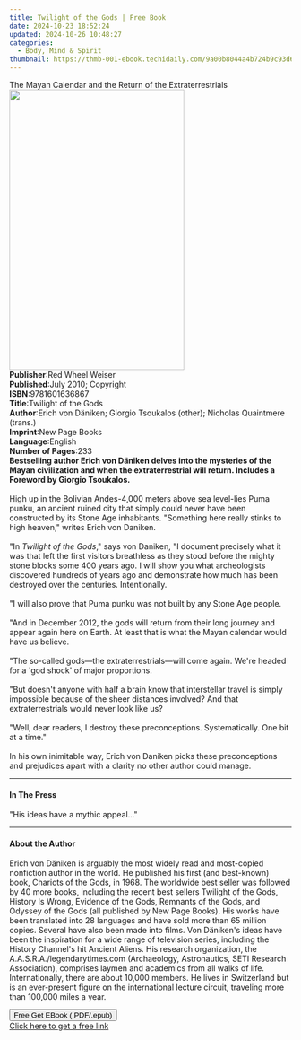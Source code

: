 ```yaml
---
title: Twilight of the Gods | Free Book
date: 2024-10-23 18:52:24
updated: 2024-10-26 10:48:27
categories:
  - Body, Mind & Spirit
thumbnail: https://thmb-001-ebook.techidaily.com/9a00b8044a4b724b9c93d6f3cffabe10688975faecde3a7f4dc6bf1ccbd28899.jpg
---
```

<main id="book-container">
  <div class="flex flex-col">
    <div class="book-brief flex-1 py-6 px-4 sm:p-6 md:py-10 md:px-8">
      <!-- brief-->
      <div class="book-brief-main">
        The Mayan Calendar and the Return of the Extraterrestrials
      </div>
    </div>
    <div
      class="book-meta-info flex-1 grid gap-4 col-start-1 col-end-3 row-start-1 sm:mb-6 sm:grid-cols-4 lg:gap-6 lg:col-start-2 lg:row-end-6 lg:row-span-6 lg:mb-0"
    >
      <div
        class="book-meta-info-left place-content-center mt-4 p-4 text-sm leading-6 col-start-2 col-span-2 dark:text-slate-400"
      >
        <img
          class="w-full h-500 object-cover rounded-lg sm:h-255 sm:col-span-2 lg:col-span-full"
          src="https://img-001-ebook.techidaily.com/ef145e48bc69905b673f72384a932c080bcddd1d895234c38011dc40276e3b11.jpg"
          alt=""
          width="312"
          height="500"
        />
      </div>
      <div
        class="book-meta-info-right mt-2 col-start-1 row-start-2 col-span-3 self-center"
      >
        <!-- meta data  -->
        <div class="flex flex-col px-4 md:px-8">
          <div class="flex-1">
            <strong>Publisher</strong>:<span class="px-2"
              >Red Wheel Weiser</span
            >
          </div>
          <div class="flex-1">
            <strong>Published</strong>:<span class="px-2"
              >July 2010; Copyright</span
            >
          </div>
          <div class="flex-1">
            <strong>ISBN</strong>:<span class="px-2">9781601636867</span>
          </div>
          <div class="flex-1">
            <strong>Title</strong>:<span class="px-2"
              >Twilight of the Gods</span
            >
          </div>
          <div class="flex-1">
            <strong>Author</strong>:<span class="px-2"
              >Erich von Däniken; Giorgio Tsoukalos (other); Nicholas Quaintmere
              (trans.)</span
            >
          </div>
          <div class="flex-1">
            <strong>Imprint</strong>:<span class="px-2">New Page Books</span>
          </div>
          <div class="flex-1">
            <strong>Language</strong>:<span class="px-2">English</span>
          </div>
          <div class="flex-1">
            <strong>Number of Pages</strong>:<span class="px-2">233</span>
          </div>
        </div>
      </div>
    </div>
    <div class="book-description flex-1 py-6 px-4 sm:p-6 md:py-10 md:px-8">
      <div class="book-description-main">
        <div accordion-content="" id="description">
          <b
            >Bestselling author Erich von Däniken delves into the mysteries of
            the Mayan civilization and when the extraterrestrial will return.
            Includes a Foreword by Giorgio Tsoukalos.</b
          ><br /><br />High up in the Bolivian Andes-4,000 meters above sea
          level-lies Puma punku, an ancient ruined city that simply could never
          have been constructed by its Stone Age inhabitants. "Something here
          really stinks to high heaven," writes Erich von Daniken.<br /><br />"In
          <i>Twilight of the Gods</i>," says von Daniken, "I document precisely
          what it was that left the first visitors breathless as they stood
          before the mighty stone blocks some 400 years ago. I will show you
          what archeologists discovered hundreds of years ago and demonstrate
          how much has been destroyed over the centuries. Intentionally.<br /><br />"I
          will also prove that Puma punku was not built by any Stone Age
          people.<br /><br />"And in December 2012, the gods will return from
          their long journey and appear again here on Earth. At least that is
          what the Mayan calendar would have us believe.<br /><br />"The
          so-called gods—the extraterrestrials—will come again. We're headed for
          a 'god shock' of major proportions.<br /><br />"But doesn't anyone
          with half a brain know that interstellar travel is simply impossible
          because of the sheer distances involved? And that extraterrestrials
          would never look like us?<br /><br />"Well, dear readers, I destroy
          these preconceptions. Systematically. One bit at a time."<br /><br />In
          his own inimitable way, Erich von Daniken picks these preconceptions
          and prejudices apart with a clarity no other author could manage.
        </div>
        <div class="accordion-fader"></div>
      </div>
    </div>
    <div class="book-excerpts flex-1 py-6 px-4 sm:p-6 md:py-10 md:px-8">
      <!-- excerpts-->
      <div class="book-excerpts-main">
        <hr />
        <h4 class="placeholder placeholder-heading">
          <span>In The Press</span>
        </h4>
        <p>"His ideas have a mythic appeal..."</p>
      </div>
    </div>
    <div class="book-about-author flex-1 py-6 px-4 sm:p-6 md:py-10 md:px-8">
      <!-- about author-->
      <div class="book-main-author-main">
        <hr />
        <h4 class="placeholder placeholder-heading">
          <span>About the Author</span>
        </h4>
        <p>
          Erich von Däniken is arguably the most widely read and most-copied
          nonfiction author in the world. He published his first (and
          best-known) book, Chariots of the Gods, in 1968. The worldwide best
          seller was followed by 40 more books, including the recent best
          sellers Twilight of the Gods, History Is Wrong, Evidence of the Gods,
          Remnants of the Gods, and Odyssey of the Gods (all published by New
          Page Books). His works have been translated into 28 languages and have
          sold more than 65 million copies. Several have also been made into
          films. Von Däniken's ideas have been the inspiration for a wide range
          of television series, including the History Channel's hit Ancient
          Aliens. His research organization, the A.A.S.R.A./legendarytimes.com
          (Archaeology, Astronautics,&nbsp;SETI Research Association), comprises
          laymen and academics from all walks of life. Internationally, there
          are about 10,000 members. He lives in Switzerland but is an
          ever-present figure on the international lecture circuit, traveling
          more than 100,000 miles a year.
        </p>
      </div>
    </div>
    <div class="book-free-get flex-1 py-6 px-4 sm:p-6 md:py-10 md:px-8">
      <button
        id="btn-free-get"
        class="bg-blue-500 hover:bg-blue-700 text-white font-bold py-2 px-4 rounded"
      >
        Free Get EBook (.PDF/.epub)
      </button>
      <div id="countdown-display" class="px-2 text-lg mt-2"></div>
      <a
        id="free-link"
        class="hidden bg-blue-500 hover:bg-blue-700 text-white font-bold py-2 px-4 rounded"
        href="https://www.ebooks.com/en-us/book/138621190/twilight-of-the-gods/erich-von-d-niken/"
        target="_blank"
        >Click here to get a free link</a
      >
    </div>
    <script>
      let countdownTime = 0;
      let countdownInterval = null;
      document
        .getElementById('btn-free-get')
        .addEventListener('click', startCountdown);
      function startCountdown() {
        countdownTime = new Date().getTime() + 60000 * 3;
        countdownInterval = setInterval(updateCountdown, 1000);
        document.getElementById('btn-free-get').disabled = true;
        document
          .getElementById('btn-free-get')
          .classList.add('bg-gray-500', 'cursor-not-allowed');
      }
      function updateCountdown() {
        let currentTime = new Date().getTime();
        let timeLeft = countdownTime - currentTime;
        let secondsLeft = Math.floor(timeLeft / 1000);
        document.getElementById('countdown-display').innerHTML =
          `Remaining time: ${secondsLeft} seconds.`;
        if (secondsLeft <= 0) {
          clearInterval(countdownInterval);
          document.getElementById('btn-free-get').classList.add('hidden');
          document.getElementById('free-link').classList.remove('hidden');
          document.getElementById('countdown-display').innerHTML = '';
        }
      }
    </script>
  </div>
</main>
